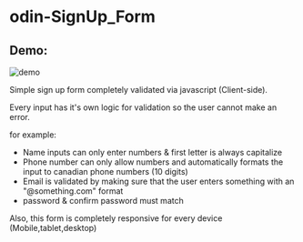 # odin-SignUp_Form

## Demo:
![demo](https://github.com/Gioant/odin-SignUp_Form/assets/66393141/50c9ba87-fec4-431e-b50e-6d93e8037a37)


Simple sign up form completely validated via javascript (Client-side).

Every input has it's own logic for validation so the user cannot make an error.

for example:

- Name inputs can only enter numbers & first letter is always capitalize
- Phone number can only allow numbers and automatically formats the input to canadian phone numbers (10 digits)
- Email is validated by making sure that the user enters something with an "@something.com" format
- password & confirm password must match


Also, this form is completely responsive for every device (Mobile,tablet,desktop)